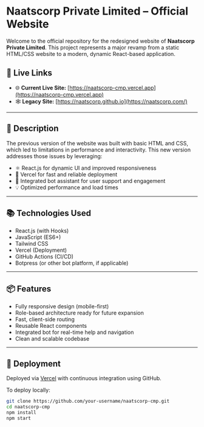 # Naatscorp Private Limited – Official Website

Welcome to the official repository for the redesigned website of **Naatscorp Private Limited**. This project represents a major revamp from a static HTML/CSS website to a modern, dynamic React-based application.

## 🔗 Live Links

- 🌐 **Current Live Site:** [https://naatscorp-cmp.vercel.app](https://naatscorp-cmp.vercel.app)
- 🕸️ **Legacy Site:** [https://naatscorp.github.io](https://naatscorp.com/)

---

## 📄 Description

The previous version of the website was built with basic HTML and CSS, which led to limitations in performance and interactivity. This new version addresses those issues by leveraging:

- ⚛️ React.js for dynamic UI and improved responsiveness
- 🚀 Vercel for fast and reliable deployment
- 🤖 Integrated bot assistant for user support and engagement
- 💡 Optimized performance and load times

---

## 📚 Technologies Used

- React.js (with Hooks)
- JavaScript (ES6+)
- Tailwind CSS
- Vercel (Deployment)
- GitHub Actions (CI/CD)
- Botpress (or other bot platform, if applicable)

---

## 📦 Features

- Fully responsive design (mobile-first)
- Role-based architecture ready for future expansion
- Fast, client-side routing
- Reusable React components
- Integrated bot for real-time help and navigation
- Clean and scalable codebase

---

## 🚀 Deployment

Deployed via [Vercel](https://vercel.com) with continuous integration using GitHub.

To deploy locally:

```bash
git clone https://github.com/your-username/naatscorp-cmp.git
cd naatscorp-cmp
npm install
npm start
